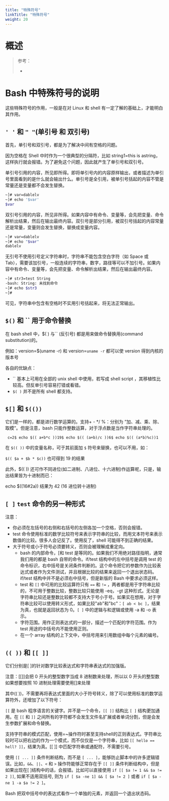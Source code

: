 ```yaml
---
title: "特殊符号"
linkTitle: "特殊符号"
weight: 20
---
```


# 概述

> 参考：
> 
> -

# Bash 中特殊符号的说明

这些特殊符号的作用，一般是在对 Linux 和 shell 有一定了解的基础上，才能明白其作用。

## `' '` 和 `" "`(单引号 和 双引号)

首先，单引号和双引号，都是为了解决中间有空格的问题。

因为空格在 Shell 中时作为一个很典型的分隔符，比如 string1=this is astring，这样执行就会报错。为了避免这个问题，因此就产生了单引号和双引号。

单引号引用的内容，所见即所得。即将单引号内的内容原样输出，或者描述为单引号里面看到的是什么就会输出什么。单引号是全引用，被单引号括起的内容不管是常量还是变量都不会发生替换。

```bash
~]# var=dablelv
~]# echo '$var'
$var
```

双引号引用的内容，所见非所得。如果内容中有命令、变量等，会先把变量、命令解析出结果，然后在输出最终内容。双引号是部分引用，被双引号括起的内容常量还是常量，变量则会发生替换，替换成变量内容。

```bash
~]# var=dablelv
~]# echo "$var"
dablelv
```

无引号不使用引号定义字符串时，字符串不能包含空白字符（如 Space 或 Tab），需要该加引号，一般连续的字符串，数字，路径等可以不加引号。如果内容中有命令、变量等，会先把变量、命令解析出结果，然后在输出最终内容。

```bash
~]# str3=test String
-bash: String: 未找到命令
~]# echo $str3
~]#
```

可见，字符串中包含有空格时不实用引号括起来，将无法正常输出。

## `$()` 和 `` 用于命令替换

在 bash shell 中，$( ) 与`` (反引号) 都是用来做命令替换用(command substitution)的。

例如：version=$(uname -r) 和 version=`uname -r` 都可以使 version 得到内核的版本号

各自的优缺点：

- `` 基本上可用在全部的 unix shell 中使用，若写成 shell script ，其移植性比较高。但反单引号容易打错或看错。
- `$( )` 并不是所有 shell 都支持。

## `$[]` 和 `$(())`

它们是一样的，都是进行数学运算的。支持+ - */ %：分别为 “加、减、乘、除、取模”。但是注意，bash 只能作整数运算，对于浮点数是当作字符串处理的。

` c=2$ echo $(( a+b*c ))19$ echo $(( (a+b)/c ))6$ echo $(( (a*b)%c))1`

在 `$(( ))` 中的变量名称，可于其前面加 `$` 符号来替换，也可以不用，如：

`$(( $a + $b * $c))` 也可得到 19 的结果

此外，$(( )) 还可作不同进位(如二进制、八进位、十六进制)作运算呢，只是，输出结果皆为十进制而已：

echo $((16#2a)) 结果为 42 (16 进位转十进制)

## `[ ]` `test` 命令的另一种形式

注意：

- 你必须在左括号的右侧和右括号的左侧各加一个空格，否则会报错。
- test 命令使用标准的数学比较符号来表示字符串的比较，而用文本符号来表示数值的比较。很多人会记反了。使用反了，shell 可能得不到正确的结果。
- 大于符号或小于符号必须要转义，否则会被理解成重定向。
  - bash 的内部命令，\[和 test 是等同的。如果我们不用绝对路径指明，通常我们用的都是 bash 自带的命令。if/test 结构中的左中括号是调用 test 的命令标识，右中括号是关闭条件判断的。这个命令把它的参数作为比较表达式或者作为文件测试，并且根据比较的结果来返回一个退出状态码。if/test 结构中并不是必须右中括号，但是新版的 Bash 中要求必须这样。
  - test 和 `[]` 中可用的比较运算符只有 `==` 和 `!=` ，两者都是用于字符串比较的，不可用于整数比较，整数比较只能使用 -eq，-gt 这种形式。无论是字符串比较还是整数比较都不支持大于号小于号。如果实在想用，对于字符串比较可以使用转义形式，如果比较"ab"和"bc"：`[ ab < bc ]`，结果为真，也就是返回状态为 0。`[ ]` 中的逻辑与和逻辑或使用 -a 和 -o 表示。
  - 字符范围。用作正则表达式的一部分，描述一个匹配的字符范围。作为 test 用途的中括号内不能使用正则。
  - 在一个 array 结构的上下文中，中括号用来引用数组中每个元素的编号。

## `(( ))` 和 `[[ ]]`

它们分别是\[ ]的针对数学比较表达式和字符串表达式的加强版。

注意：\[\[]]会把 0 开头的整型数字当成 8 进制数来处理，所以以 0 开头的整型数如果想要按照 10 进制处理需要使用\[]来处理

其中(( ))，不需要再将表达式里面的大小于符号转义，除了可以使用标准的数学运算符外，还增加了以下符号：

`[[` 是 bash 程序语言的关键字。并不是一个命令，`[[ ]]` 结构比 `[ ]` 结构更加通用。在 `[[` 和 `]]` 之间所有的字符都不会发生文件名扩展或者单词分割，但是会发生参数扩展和命令替换。

支持字符串的模式匹配，使用=~操作符时甚至支持shell的正则表达式。字符串比较时可以把右边的作为一个模式，而不仅仅是一个字符串，比如 `[[ hello == hell? ]]`，结果为真。[[ ]] 中匹配字符串或通配符，不需要引号。

使用 `[[ ... ]]` 条件判断结构，而不是 `[ ... ]`，能够防止脚本中的许多逻辑错误。比如，`&&`、`||`、`<` 和 `>` 操作符能够正常存在于 `[[ ]]` 条件判断结构中，但是如果出现在[ ]结构中的话，会报错。比如可以直接使用 `if [[ $a != 1 && $a != 2 ]]`, 如果不适用双括号, 则为 `if [ $a -ne 1] && [ $a != 2 ]` 或者 `if [ $a -ne 1 -a $a != 2 ]`。

Bash 把双中括号中的表达式看作一个单独的元素，并返回一个退出状态码。

